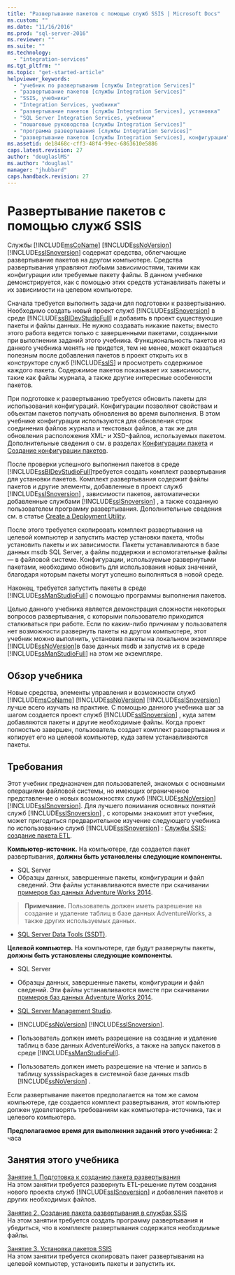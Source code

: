 ```yaml
---
title: "Развертывание пакетов с помощью служб SSIS | Microsoft Docs"
ms.custom: ""
ms.date: "11/16/2016"
ms.prod: "sql-server-2016"
ms.reviewer: ""
ms.suite: ""
ms.technology: 
  - "integration-services"
ms.tgt_pltfrm: ""
ms.topic: "get-started-article"
helpviewer_keywords: 
  - "учебник по развертыванию [службы Integration Services]"
  - "развертывание пакетов [службы Integration Services]"
  - "SSIS, учебники"
  - "Integration Services, учебники"
  - "развертывание пакетов [службы Integration Services], установка"
  - "SQL Server Integration Services, учебники"
  - "пошаговые руководства [службы Integration Services]"
  - "программа развертывания [службы Integration Services]"
  - "развертывание пакетов [службы Integration Services], конфигурации"
ms.assetid: de18468c-cff3-48f4-99ec-6863610e5886
caps.latest.revision: 27
author: "douglaslMS"
ms.author: "douglasl"
manager: "jhubbard"
caps.handback.revision: 27
---
```

# Развертывание пакетов с помощью служб SSIS
Службы [!INCLUDE[msCoName](../includes/msconame-md.md)] [!INCLUDE[ssNoVersion](../includes/ssnoversion-md.md)] [!INCLUDE[ssISnoversion](../includes/ssisnoversion-md.md)] содержат средства, облегчающие развертывание пакетов на другом компьютере. Средства развертывания управляют любыми зависимостями, такими как конфигурации или требуемые пакету файлы. В данном учебнике демонстрируется, как с помощью этих средств устанавливать пакеты и их зависимости на целевом компьютере.    
    
Сначала требуется выполнить задачи для подготовки к развертыванию. Необходимо создать новый проект служб [!INCLUDE[ssISnoversion](../includes/ssisnoversion-md.md)] в среде [!INCLUDE[ssBIDevStudioFull](../includes/ssbidevstudiofull-md.md)] и добавить в проект существующие пакеты и файлы данных. Не нужно создавать никакие пакеты; вместо этого работа ведется только с завершенными пакетами, созданными при выполнении заданий этого учебника. Функциональность пакетов из данного учебника менять не придется, тем не менее, может оказаться полезным после добавления пакетов в проект открыть их в конструкторе служб [!INCLUDE[ssIS](../includes/ssis-md.md)] и просмотреть содержимое каждого пакета. Содержимое пакетов показывает их зависимости, такие как файлы журнала, а также другие интересные особенности пакетов.    
    
При подготовке к развертыванию требуется обновить пакеты для использования конфигураций. Конфигурации позволяют свойствам и объектам пакетов получать обновления во время выполнения. В этом учебнике конфигурации используются для обновления строк соединения файлов журнала и текстовых файлов, а так же для обновления расположения XML- и XSD-файлов, используемых пакетом. Дополнительные сведения о см. в разделах [Конфигурации пакета](../integration-services/packages/package-configurations.md) и [Создание конфигурации пакетов](../integration-services/packages/create-package-configurations.md).    
    
После проверки успешного выполнения пакетов в среде [!INCLUDE[ssBIDevStudioFull](../includes/ssbidevstudiofull-md.md)]требуется создать комплект развертывания для установки пакетов. Комплект развертывания содержит файлы пакетов и другие элементы, добавленные в проект служб [!INCLUDE[ssISnoversion](../includes/ssisnoversion-md.md)] , зависимости пакетов, автоматически добавленные службами [!INCLUDE[ssISnoversion](../includes/ssisnoversion-md.md)] , а также созданную пользователем программу развертывания. Дополнительные сведения см. в статье [Create a Deployment Utility](../integration-services/packages/create-a-deployment-utility.md).    
    
После этого требуется скопировать комплект развертывания на целевой компьютер и запустить мастер установки пакета, чтобы установить пакеты и их зависимости. Пакеты устанавливаются в базе данных msdb SQL Server, а файлы поддержки и вспомогательные файлы — в файловой системе. Конфигурации, используемые развернутыми пакетами, необходимо обновить для использования новых значений, благодаря которым пакеты могут успешно выполняться в новой среде.    
    
Наконец, требуется запустить пакеты в среде [!INCLUDE[ssManStudioFull](../includes/ssmanstudiofull-md.md)] с помощью программы выполнения пакетов.    
    
Целью данного учебника является демонстрация сложности некоторых вопросов развертывания, с которыми пользователю приходится сталкиваться при работе. Если по каким-либо причинам у пользователя нет возможности развернуть пакеты на другом компьютере, этот учебник можно выполнить, установив пакеты на локальном экземпляре [!INCLUDE[ssNoVersion](../includes/ssnoversion-md.md)]в базе данных msdb и запустив их в среде [!INCLUDE[ssManStudioFull](../includes/ssmanstudiofull-md.md)] на этом же экземпляре.    
    
## <a name="what-you-will-learn"></a>Обзор учебника    
Новые средства, элементы управления и возможности служб [!INCLUDE[msCoName](../includes/msconame-md.md)] [!INCLUDE[ssNoVersion](../includes/ssnoversion-md.md)] [!INCLUDE[ssISnoversion](../includes/ssisnoversion-md.md)] лучше всего изучать на практике. С помощью данного учебника шаг за шагом создается проект служб [!INCLUDE[ssISnoversion](../includes/ssisnoversion-md.md)] , куда затем добавляются пакеты и другие необходимые файлы. Когда проект полностью завершен, пользователь создает комплект развертывания и копирует его на целевой компьютер, куда затем устанавливаются пакеты.    
    
## <a name="requirements"></a>Требования    
Этот учебник предназначен для пользователей, знакомых с основными операциями файловой системы, но имеющих ограниченное представление о новых возможностях служб [!INCLUDE[ssNoVersion](../includes/ssnoversion-md.md)] [!INCLUDE[ssISnoversion](../includes/ssisnoversion-md.md)]. Для лучшего понимания основных понятий служб [!INCLUDE[ssISnoversion](../includes/ssisnoversion-md.md)] , с которыми знакомит этот учебник, может пригодиться предварительное изучение следующего учебника по использованию служб [!INCLUDE[ssISnoversion](../includes/ssisnoversion-md.md)] : [Службы SSIS: создание пакета ETL](../integration-services/ssis-how-to-create-an-etl-package.md).    
    
**Компьютер-источник.** На компьютере, где создается пакет развертывания, **должны быть установлены следующие компоненты.**
- SQL Server  
- Образцы данных, завершенные пакеты, конфигурации и файл сведений. Эти файлы устанавливаются вместе при скачивании [примеров баз данных Adventure Works 2014](https://msftdbprodsamples.codeplex.com/releases/view/125550).     
> **Примечание.** Пользователь должен иметь разрешение на создание и удаление таблиц в базе данных AdventureWorks, а также других используемых данных.         
    
-   [SQL Server Data Tools (SSDT)](https://msdn.microsoft.com/library/mt204009.aspx).    
    
**Целевой компьютер.** На компьютере, где будут развернуты пакеты, **должны быть установлены следующие компоненты.**    
    
- SQL Server
- Образцы данных, завершенные пакеты, конфигурации и файл сведений. Эти файлы устанавливаются вместе при скачивании [примеров баз данных Adventure Works 2014](https://msftdbprodsamples.codeplex.com/releases/view/125550). 
    
- [SQL Server Management Studio](https://msdn.microsoft.com/library/mt238290.aspx).    
    
-   [!INCLUDE[ssNoVersion](../includes/ssnoversion-md.md)] [!INCLUDE[ssISnoversion](../includes/ssisnoversion-md.md)].    
    
-   Пользователь должен иметь разрешение на создание и удаление таблиц в базе данных AdventureWorks, а также на запуск пакетов в среде [!INCLUDE[ssManStudioFull](../includes/ssmanstudiofull-md.md)].    
    
-   Пользователь должен иметь разрешение на чтение и запись в таблицу sysssispackages в системной базе данных msdb [!INCLUDE[ssNoVersion](../includes/ssnoversion-md.md)] .    
    
Если развертывание пакетов предполагается на том же самом компьютере, где создается комплект развертывания, этот компьютер должен удовлетворять требованиям как компьютера-источника, так и целевого компьютера.    
    
**Предполагаемое время для выполнения заданий этого учебника:** 2 часа    
    
## <a name="lessons-in-this-tutorial"></a>Занятия этого учебника    
[Занятие 1. Подготовка к созданию пакета развертывания](../integration-services/lesson-1-preparing-to-create-the-deployment-bundle.md)    
На этом занятии требуется развернуть ETL-решение путем создания нового проекта служб [!INCLUDE[ssISnoversion](../includes/ssisnoversion-md.md)] и добавления пакетов и других необходимых файлов.    
    
[Занятие 2. Создание пакета развертывания в службах SSIS](../integration-services/lesson-2-create-the-deployment-bundle-in-ssis.md)    
На этом занятии требуется создать программу развертывания и убедиться, что в комплекте развертывания содержатся необходимые файлы.    
    
[Занятие 3. Установка пакетов SSIS](../integration-services/lesson-3-install-ssis-packages.md)    
На этом занятии требуется скопировать пакет развертывания на целевой компьютер, установить пакеты и запустить их.    
    
